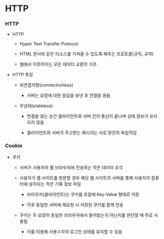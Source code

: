 # HTTP

### HTTP

- HTTP
  
  - Hyper Text Transfer Protocol
  
  - HTML 문서와 같은 리소스를 가져올 수 있도록 해주는 프로토콜(규칙, 규약)
  
  - 웹에서 이루어지는 모든 데이터 교환의 기초

- HTTP 특징
  
  - 비연결지향(connectionless)
    
    - 서버는 요청에 대한 응답을 보낸 후 연결을 끊음
  
  - 무상태(stateless)
    
    - 연결을 끊는 순간 클라이언트와 서버 간의 통신이 끝나며 상태 정보가 유지되지 않음
    
    - 클라이언트와 서버가 주고받는 메시지는 서로 완전히 독립적임

### Cookie

- 쿠키
  
  - 서버가 사용자의 웹 브라우저에 전송하는 작은 데이터 조각
  
  - 사용자가 웹 사이트를 방문할 경우 해당 웹 사이트의 서버를 통해 사용자의 컴퓨터에 설치되는 작은 기록 정보 파일
    
    - 브라우저(클라이언트)는 쿠키를 로컬에 Key-Value 형태로 저장
    
    - 이후 동일한 서버에 재요청 시 저장된 쿠키를 함께 전송
  
  - 쿠키는 두 요청이 동일한 브라우저에서 들어왔는지 아닌지를 판단할 때 주로 사용됨
    
    - 이를 이용해 사용ㅇ자의 로그인 상태를 유지할 수 있음